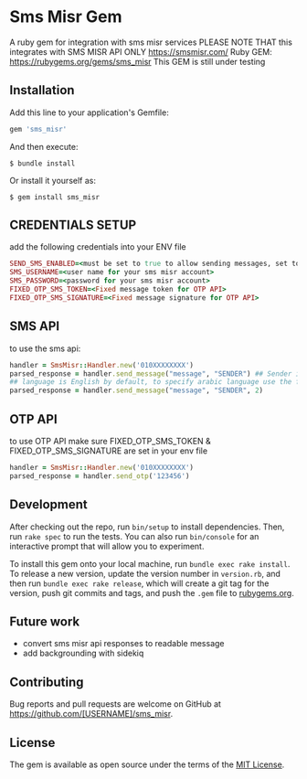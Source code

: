# Sms Misr Gem
A ruby gem for integration with sms misr services
PLEASE NOTE THAT this integrates with SMS MISR API ONLY https://smsmisr.com/
Ruby GEM: https://rubygems.org/gems/sms_misr
This GEM is still under testing

## Installation

Add this line to your application's Gemfile:

```ruby
gem 'sms_misr'
```

And then execute:

    $ bundle install

Or install it yourself as:

    $ gem install sms_misr

## CREDENTIALS SETUP

add the following credentials into your ENV file

````ruby
SEND_SMS_ENABLED=<must be set to true to allow sending messages, set to false prevent sending any messages>
SMS_USERNAME=<user name for your sms misr account>
SMS_PASSWORD=<password for your sms misr account>
FIXED_OTP_SMS_TOKEN=<Fixed message token for OTP API>
FIXED_OTP_SMS_SIGNATURE=<Fixed message signature for OTP API>
````
## SMS API

to use the sms api: 
````ruby
handler = SmsMisr::Handler.new('010XXXXXXXX')
parsed_response = handler.send_message("message", "SENDER") ## Sender is the sender value of your sms misr account
## language is English by default, to specify arabic language use the following
parsed_response = handler.send_message("message", "SENDER", 2)
````

## OTP API
to use OTP API make sure FIXED_OTP_SMS_TOKEN & FIXED_OTP_SMS_SIGNATURE are set in your env file
````ruby
handler = SmsMisr::Handler.new('010XXXXXXXX')
parsed_response = handler.send_otp('123456')
````

## Development

After checking out the repo, run `bin/setup` to install dependencies. Then, run `rake spec` to run the tests. You can also run `bin/console` for an interactive prompt that will allow you to experiment.

To install this gem onto your local machine, run `bundle exec rake install`. To release a new version, update the version number in `version.rb`, and then run `bundle exec rake release`, which will create a git tag for the version, push git commits and tags, and push the `.gem` file to [rubygems.org](https://rubygems.org).

## Future work
- convert sms misr api responses to readable message
- add backgrounding with sidekiq

## Contributing

Bug reports and pull requests are welcome on GitHub at https://github.com/[USERNAME]/sms_misr.


## License

The gem is available as open source under the terms of the [MIT License](https://opensource.org/licenses/MIT).
